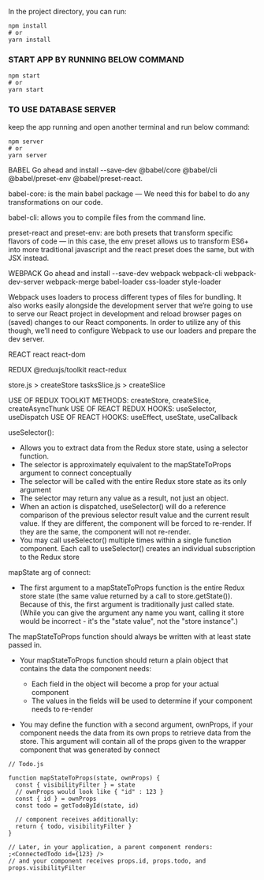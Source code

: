 In the project directory, you can run:

```
npm install
# or
yarn install
```

### START APP BY RUNNING BELOW COMMAND

```
npm start
# or
yarn start
```

### TO USE DATABASE SERVER

keep the app running and open another terminal and run below command:

```
npm server
# or
yarn server
```

BABEL
Go ahead and install --save-dev
@babel/core
@babel/cli
@babel/preset-env
@babel/preset-react.

babel-core: is the main babel package — We need this for babel to do any transformations on our code.

babel-cli: allows you to compile files from the command line.

preset-react and preset-env: are both presets that transform specific flavors of code — in this case, the env preset allows us to transform ES6+ into more traditional javascript and the react preset does the same, but with JSX instead.

WEBPACK
Go ahead and install --save-dev
webpack
webpack-cli
webpack-dev-server
webpack-merge
babel-loader
css-loader
style-loader

Webpack uses loaders to process different types of files for bundling. It also works easily alongside the development server that we’re going to use to serve our React project in development and reload browser pages on (saved) changes to our React components. In order to utilize any of this though, we’ll need to configure Webpack to use our loaders and prepare the dev server.

REACT
react
react-dom

REDUX
@reduxjs/toolkit
react-redux

store.js > createStore
tasksSlice.js > createSlice

USE OF REDUX TOOLKIT METHODS: createStore, createSlice, createAsyncThunk
USE OF REACT REDUX HOOKS: useSelector, useDispatch
USE OF REACT HOOKS: useEffect, useState, useCallback

useSelector():

- Allows you to extract data from the Redux store state, using a selector function.
- The selector is approximately equivalent to the mapStateToProps argument to connect conceptually
- The selector will be called with the entire Redux store state as its only argument
- The selector may return any value as a result, not just an object.
- When an action is dispatched, useSelector() will do a reference comparison of the previous selector result value and the current result value. If they are different, the component will be forced to re-render. If they are the same, the component will not re-render.
- You may call useSelector() multiple times within a single function component. Each call to useSelector() creates an individual subscription to the Redux store

mapState arg of connect:

- The first argument to a mapStateToProps function is the entire Redux store state (the same value returned by a call to store.getState()). Because of this, the first argument is traditionally just called state. (While you can give the argument any name you want, calling it store would be incorrect - it's the "state value", not the "store instance".)

The mapStateToProps function should always be written with at least state passed in.

- Your mapStateToProps function should return a plain object that contains the data the component needs:

  - Each field in the object will become a prop for your actual component
  - The values in the fields will be used to determine if your component needs to re-render

- You may define the function with a second argument, ownProps, if your component needs the data from its own props to retrieve data from the store. This argument will contain all of the props given to the wrapper component that was generated by connect

```
// Todo.js

function mapStateToProps(state, ownProps) {
  const { visibilityFilter } = state
  // ownProps would look like { "id" : 123 }
  const { id } = ownProps
  const todo = getTodoById(state, id)

  // component receives additionally:
  return { todo, visibilityFilter }
}

// Later, in your application, a parent component renders:
;<ConnectedTodo id={123} />
// and your component receives props.id, props.todo, and props.visibilityFilter
```
